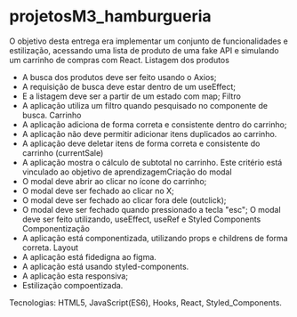 # projetosM3_hamburgueria

O objetivo desta entrega era implementar um conjunto de funcionalidades e estilização, acessando uma lista de produto de uma fake API e simulando um carrinho de compras com React.
Listagem dos produtos
* A busca dos produtos deve ser feito usando o Axios;
* A requisição de busca deve estar dentro de um useEffect;
* E a listagem deve ser a partir de um estado com map;
 Filtro
* A aplicação utiliza um filtro quando pesquisado no componente de busca.
Carrinho
* A aplicação adiciona de forma correta e consistente dentro do carrinho;
* A aplicação não deve permitir adicionar itens duplicados ao carrinho.
* A aplicação deve deletar itens de forma correta e consistente do carrinho (currentSale)
* A aplicação mostra o cálculo de subtotal no carrinho.
Este critério está vinculado ao objetivo de aprendizagemCriação do modal
* O modal deve abrir ao clicar no ícone do carrinho;
* O modal deve ser fechado ao clicar no X;
* O modal deve ser fechado ao clicar fora dele (outclick);
* O modal deve ser fechado quando pressionado a tecla "esc";
O modal deve ser feito utilizando, useEffect, useRef e Styled Components
Componentização
* A aplicação está componentizada, utilizando props e childrens de forma correta.
Layout 
* A aplicação está fidedigna ao figma.
* A aplicação está usando styled-components.
* A aplicação esta responsiva;
* Estilização compoentizada.

Tecnologias: HTML5, JavaScript(ES6), Hooks, React, Styled_Components.
